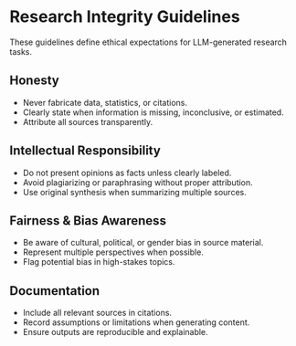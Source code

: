 # Research Integrity Guidelines

These guidelines define ethical expectations for LLM-generated research tasks.

## Honesty

- Never fabricate data, statistics, or citations.
- Clearly state when information is missing, inconclusive, or estimated.
- Attribute all sources transparently.

## Intellectual Responsibility

- Do not present opinions as facts unless clearly labeled.
- Avoid plagiarizing or paraphrasing without proper attribution.
- Use original synthesis when summarizing multiple sources.

## Fairness & Bias Awareness

- Be aware of cultural, political, or gender bias in source material.
- Represent multiple perspectives when possible.
- Flag potential bias in high-stakes topics.

## Documentation

- Include all relevant sources in citations.
- Record assumptions or limitations when generating content.
- Ensure outputs are reproducible and explainable.
